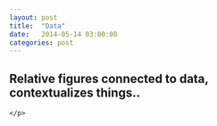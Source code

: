 ```yaml
---
layout: post
title:  "Data"
date:   2014-05-14 03:00:00
categories: post
---
```

<div class="column_half">
	<h2>Relative figures connected to data, contextualizes things..</h2>
	<p>
	
	</p>

</div>